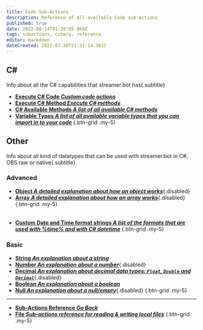 ```yaml
---
title: Code Sub-Actions
description: Reference of all available Code sub-actions
published: true
date: 2022-08-14T01:20:05.869Z
tags: subactions, csharp, reference
editor: markdown
dateCreated: 2022-07-20T21:31:14.363Z
---
```


## C#
Info about all the C# capabilities that streamer.bot has{.subtitle}
- [<i class="mdi mdi-language-csharp primary--text"></i>**Execute C# Code *Custom code actions***](/en/Sub-Actions/Code/Execute-CSharp-Code)
- [<i class="mdi mdi-language-csharp primary--text"></i>**Execute C# Method *Execute C# methods***](/en/Sub-Actions/Code/Execute-CSharp-Method)
- [<i class="mdi mdi-language-csharp primary--text"></i> **C# Available Methods *A list of all available C# methods***](/en/Sub-Actions/Code/Execute-CSharp-Code/Available-Methods)
- [<i class="mdi mdi-variable-box primary--text"></i> **Variable Types *A list of all available variable types that you can import in to your code***](/en/Sub-Actions/Code/Execute-CSharp-Code/Streamerbot-Variables)
{.btn-grid .my-5}

## Other
Info about all kind of datatypes that can be used with streamer.bot in C#, OBS raw or native{.subtitle}
### Advanced
- [<i class="mdi mdi-code-braces primary--text"></i>**Object *A detailed explanation about how an object works***](/en/Sub-Actions/Code/Other/Object){.disabled}
- [<i class="mdi mdi-code-array primary--text"></i>**Array *A detailed explanation about how an array works***](/en/Sub-Actions/Code/Other/Array){.disabled}
{.btn-grid .my-5}
######
- [<i class="mdi mdi-clock primary--text"></i>**Custom Date and Time format strings *A list of the formats that are used with %time% and with C# datetime***](/en/Sub-Actions/Code/Other/DateTime)
{.btn-grid .my-5}
### Basic
- [<i class="mdi mdi-format-quote-open primary--text"></i>**String *An explanation about a string***](/en/Sub-Actions/Code/Other/String)
- [<i class="mdi mdi-numeric primary--text"></i>**Number *An explanation about a number***](/en/Sub-Actions/Code/Other/Number){.disabled}
- [<i class="mdi mdi-comma primary--text"></i>**Decimal *An explanation about decimal data types: `Float`, `Double` and `Decimal`***](/en/Sub-Actions/Code/Other/Decimal){.disabled}
- [<i class="mdi mdi-ab-testing primary--text"></i>**Boolean *An explanation about a boolean***](/en/Sub-Actions/Code/Other/Boolean)
- [<i class="mdi mdi-null primary--text"></i>**Null *An explanation about a null/empty***](/en/Sub-Actions/Code/Other/Null){.disabled}
{.btn-grid .my-5}

---

- [<i class="mdi mdi-chevron-left"></i>**Sub-Actions Reference *Go Back***](/en/Sub-Actions)
- [<i class="mdi mdi-file-code primary--text"></i> **File *Sub-actions reference for reading &amp; writing local files***](/en/Sub-Actions/File)
{.btn-grid .my-5}